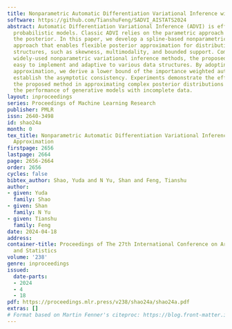 ```yaml
---
title: Nonparametric Automatic Differentiation Variational Inference with Spline Approximation
software: https://github.com/TianshuFeng/SADVI_AISTATS2024
abstract: Automatic Differentiation Variational Inference (ADVI) is efficient in learning
  probabilistic models. Classic ADVI relies on the parametric approach to approximate
  the posterior. In this paper, we develop a spline-based nonparametric approximation
  approach that enables flexible posterior approximation for distributions with complicated
  structures, such as skewness, multimodality, and bounded support. Compared with
  widely-used nonparametric variational inference methods, the proposed method is
  easy to implement and adaptive to various data structures. By adopting the spline
  approximation, we derive a lower bound of the importance weighted autoencoder and
  establish the asymptotic consistency. Experiments demonstrate the efficiency of
  the proposed method in approximating complex posterior distributions and improving
  the performance of generative models with incomplete data.
layout: inproceedings
series: Proceedings of Machine Learning Research
publisher: PMLR
issn: 2640-3498
id: shao24a
month: 0
tex_title: Nonparametric Automatic Differentiation Variational Inference with Spline
  Approximation
firstpage: 2656
lastpage: 2664
page: 2656-2664
order: 2656
cycles: false
bibtex_author: Shao, Yuda and N Yu, Shan and Feng, Tianshu
author:
- given: Yuda
  family: Shao
- given: Shan
  family: N Yu
- given: Tianshu
  family: Feng
date: 2024-04-18
address:
container-title: Proceedings of The 27th International Conference on Artificial Intelligence
  and Statistics
volume: '238'
genre: inproceedings
issued:
  date-parts:
  - 2024
  - 4
  - 18
pdf: https://proceedings.mlr.press/v238/shao24a/shao24a.pdf
extras: []
# Format based on Martin Fenner's citeproc: https://blog.front-matter.io/posts/citeproc-yaml-for-bibliographies/
---
```

